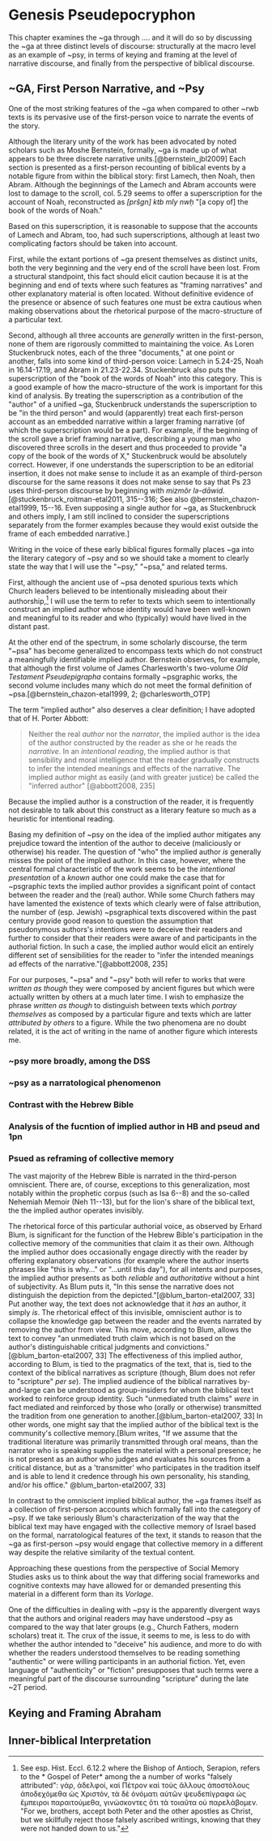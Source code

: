 # Genesis Pseudepocryphon

This chapter examines the ~ga through .... and it will do so by discussing the ~ga at three distinct levels of   discourse: structurally at the macro level as an example of ~psy, in terms of keying and framing at the level of narrative discourse, and finally from the perspective of biblical discourse.

## ~GA, First Person Narrative, and ~Psy

One of the most striking features of the ~ga when compared to other ~rwb texts is its pervasive use of the first-person voice to narrate the events of the story. 
<!-- Made up of three distinct stories -->
Although the literary unity of the work has been advocated by noted scholars such as Moshe Bernstein, formally, ~ga is made up of what appears to be three discrete narrative units.[@bernstein_jbl2009]  Each section is presented as a first-person recounting of biblical events by a notable figure from within the biblical story: first Lamech, then Noah, then Abram. Although the beginnings of the Lamech and Abram accounts were lost to damage to the scroll, col. 5.29 seems to offer a superscription for the account of Noah, reconstructed as *[pršgn] ktb mly nwḥ* "[a copy of] the book of the words of Noah." 

<!-- Problematize the above observations -->
Based on this superscription, it is reasonable to suppose that the accounts of Lamech and Abram, too, had such superscriptions, although at least two complicating factors should be taken into account. 
<!-- Framing Narrative? -->
First, while the extant portions of ~ga present themselves as distinct units, both the very beginning and the very end of the scroll have been lost. From a structural standpoint, this fact should elicit caution because it is at the beginning and end of texts where such features as "framing narratives" and other explanatory material is often located. Without definitive evidence of the presence or absence of such features one must be extra cautious when making observations about the rhetorical purpose of the macro-structure of a particular text. 
<!-- Aren't consistently first-person -->
Second, although all three accounts are *generally* written in the first-person, none of them are rigorously committed to maintaining the voice. As Loren Stuckenbruck notes, each of the three "documents," at one point or another, falls into some kind of third-person voice: Lamech in 5.24-25, Noah in 16.14-17.19, and Abram in 21.23-22.34. Stuckenbruck also puts the superscription of the "book of the words of Noah" into this category. This is a good example of how the macro-structure of the work is important for this kind of analysis. By treating the superscription as a contribution of the "author" of a unified ~ga, Stuckenbruck understands the superscription to be "in the third person" and would (apparently) treat each first-person account as an embedded narrative within a larger framing narrative (of which the superscription would be a part). For example, if the beginning of the scroll gave a brief framing narrative, describing a young man who discovered three scrolls in the desert and thus proceeded to provide "a copy of the book of the words of X," Stuckenbruck would be absolutely correct. However, if one understands the superscription to be an editorial insertion, it does not make sense to include it as an example of third-person discourse for the same reasons it does not make sense to say that Ps 23 uses third-person discourse by beginning with *mizmôr lə-dāwid*.[@stuckenbruck_roitman-etal2011, 315--316; See also @bernstein_chazon-etal1999, 15--16. Even supposing a single author for ~ga, as Stuckenbruck and others imply, I am still inclined to consider the superscriptions separately from the former examples because they would exist outside the frame of each embedded narrative.]

<!--Defining Pseudepigraphy-->
Writing in the voice of these early biblical figures formally places ~ga into the literary category of ~psy and so we should take a moment to clearly state the way that I will use the "~psy," "~psa," and related terms. 
<!-- Ancient Polemic -->
First, although the ancient use of ~psa denoted spurious texts which Church leaders believed to be intentionally misleading about their authorship,[^pseud] I will use the term to refer to texts which seem to intentionally construct an implied author whose identity would have been well-known and meaningful to its reader and who (typically) would have lived in the distant past. 
<!-- Modern Expansive Use -->
At the other end of the spectrum, in some scholarly discourse, the term "~psa" has become generalized to encompass texts which do not construct a meaningfully identifiable implied author. Bernstein observes, for example, that although the first volume of James Charlesworth's two-volume *Old Testament Pseudepigrapha* contains formally ~psgraphic works, the second volume includes many which do not meet the formal definition of ~psa.[@bernstein_chazon-etal1999, 2; @charlesworth_OTP]
<!-- Define Implied Authour -->
The term "implied author" also deserves a clear definition; I have adopted that of  H. Porter Abbott: 

> Neither the real *author* nor the *narrator*, the implied author is the idea of the author constructed by the reader as she or he reads the *narrative*. In an *intentional reading*, the implied author is that sensibility and moral intelligence that the reader gradually constructs to infer the intended meanings and effects of the narrative. The implied author might as easily (and with greater justice) be called the "inferred author" [@abbott2008, 235]

Because the implied author is a construction of the reader, it is frequently not desirable to talk about this construct as a literary feature so much as a heuristic for intentional reading. 

Basing my definition of ~psy on the idea of the implied author mitigates any prejudice toward the intention of the author to deceive (maliciously or otherwise) his reader. The question of "who" the implied author *is* generally misses the point of the implied author. In this case, however, where the central formal characteristic of the work seems to be the *intentional presentation* of a *known* author one could make the case that for ~psgraphic texts the implied author provides a significant point of contact between the reader and the (real) author. While some Church fathers may have lamented the existence of texts which clearly were of false attribution, the number of (esp. Jewish) ~psgraphical texts discovered within the past century provide good reason to question the assumption that pseudonymous authors's intentions were to deceive their readers and further to consider that their readers were aware of and participants in the authorial fiction. In such a case, the implied author would elicit an entirely different set of sensibilities for the reader to "infer the intended meanings ad effects of the narrative."[@abbott2008, 235]

[^pseud]: See esp. Hist. Eccl. 6.12.2 where the Bishop of Antioch, Serapion, refers to the * Gospel of Peter* among the a number of works "falsely attributed":  γάρ, ἀδελφοί, καὶ Πέτρον καὶ τοὺς ἄλλους ἀποστόλους ἀποδεχόμεθα ὡς Χριστόν, τὰ δὲ ὀνόματι αὐτῶν ψευδεπίγραφα ὡς ἔμπειροι παραιτούμεθα, γινώσκοντες ὅτι τὰ τοιαῦτα οὐ παρελάβομεν. "For we, brothers, accept both Peter and the other apostles as Christ, but we skillfully reject those falsely ascribed writings, knowing that they were not handed down to us."





For our purposes, "~psa" and "~psy" both will refer to works that were *written as though* they were composed by ancient figures but which were actually written by others at a much later time. I wish to emphasize the phrase *written as though* to distinguish between texts which *portray themselves* as composed by a particular figure and texts which are latter *attributed by others* to a figure. While the two phenomena are no doubt related, it is the act of writing in the name of another figure which interests me.

<!-- -->

### ~psy more broadly, among the DSS



### ~psy as a narratological phenomenon



### Contrast with the Hebrew Bible



### Analysis of the fucntion of implied author in HB and pseud and 1pn



### Psued as reframing of collective memory







<!-- Hebrew Bible -->

The vast majority of the Hebrew Bible is narrated in the third-person omniscient. There are, of course, exceptions to this generalization, most notably within the prophetic corpus (such as Isa 6--8) and the so-called Nehemiah Memoir (Neh 11--13), but for the lion's share of the biblical text, the the implied author operates invisibly. 

The rhetorical force of this particular authorial voice, as observed by Erhard Blum, is significant for the function of the Hebrew Bible's participation in the collective memory of the communities that claim it as their own. Although the implied author does occasionally engage directly with the reader by offering explanatory observations (for example where the author inserts phrases like "this is why..." or "...until this day"), for all intents and purposes, the implied author presents as both *reliable* and *authoritative* without a hint of subjectivity. As Blum puts it, "In this sense the narrative does not distinguish the depiction from the depicted."[@blum_barton-etal2007, 33] Put another way, the text does not acknowledge that it *has* an author, it simply *is*. The rhetorical effect of this invisible, omniscient author is to collapse the knowledge gap between the reader and the events narrated  by removing the author from view. This move, according to Blum, allows the text to convey "an unmediated truth claim which is not based on the author's distinguishable critical judgments and convictions."[@blum_barton-etal2007, 33] The effectiveness of this implied author, according to Blum, is tied to the pragmatics of the text, that is, tied to the context of the biblical narratives as scripture (though, Blum does not refer to "scripture" *per se*). The implied audience of the biblical narratives by-and-large can be understood as group-insiders for whom the biblical text worked to reinforce group identity. Such "unmediated truth claims" *were* in fact mediated and reinforced by those who (orally or otherwise) transmitted the tradition from one generation to another.[@blum_barton-etal2007, 33] In other words, one might say that the implied author of the biblical text is the community's collective memory.[Blum writes, "If we assume that the traditional literature was primarily transmitted through oral means, than the narrator who is speaking supplies the material with a personal presence; he is not present as an author who judges and evaluates his sources from a critical distance, but as a 'transmitter' who participates in the tradition itself and is able to lend it credence through his own personality, his standing, and/or his office." @blum_barton-etal2007, 33]

<!-- Genesis Apocryphon as Pseudepigraphy -->

In contrast to the omniscient implied biblical author, the ~ga frames itself as a collection of first-person accounts which formally fall into the category of ~psy. If we take seriously Blum's characterization of the way that the biblical text may have engaged with the collective memory of Israel based on the formal, narratological features of the text, it stands to reason that the ~ga as first-person ~psy would engage that collective memory in a different way despite the relative similarity of the textual content.



<!-- Pseudepigraphy and Historical Consiousness -->

 



<!-- Pseudepigraphy as a Framework of Memory -->

Approaching these questions from the perspective of Social Memory Studies asks us to think about the way that differing social frameworks and cognitive contexts may have allowed for or demanded presenting this material in a different form than its *Vorlage*.

One of the difficulties in dealing with ~psy is the apparently divergent ways that the authors and original readers may have understood ~psy as compared to the way that later groups (e.g., Church Fathers, modern scholars) treat it. The crux of the issue, it seems to me, is less to do with whether the author intended to "deceive" his audience, and more to do with whether the readers understood themselves to be reading something "authentic" or were willing participants in an authorial fiction. Yet, even language of "authenticity" or "fiction" presupposes that such terms were a meaningful part of the discourse surrounding "scripture" during the late ~2T period.





## Keying and Framing Abraham

## Inner-biblical Interpretation